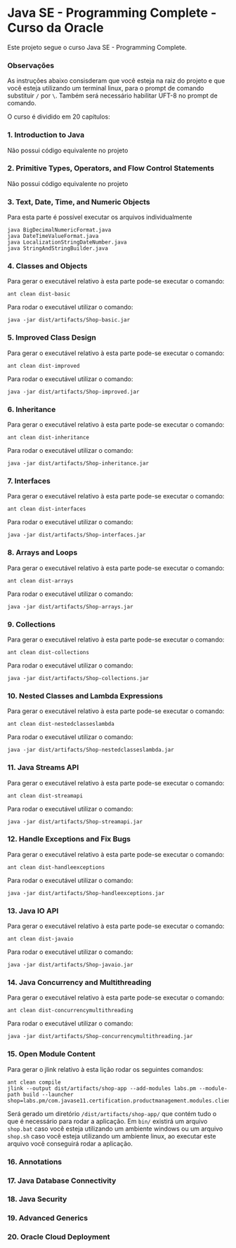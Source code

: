 Java SE - Programming Complete - Curso da Oracle
====

Este projeto segue o curso Java SE - Programming Complete.

### Observações

As instruções abaixo consisderam que você esteja na raiz do projeto e que você esteja utilizando um terminal linux, para
o prompt de comando substituir ` / ` por ` \ `. Também será necessário habilitar UFT-8 no prompt de comando.

O curso é dividido em 20 capítulos:

### 1. Introduction to Java

Não possui código equivalente no projeto

### 2. Primitive Types, Operators, and Flow Control Statements

Não possui código equivalente no projeto

### 3. Text, Date, Time, and Numeric Objects

Para esta parte é possível executar os arquivos individualmente

    java BigDecimalNumericFormat.java
    java DateTimeValueFormat.java
    java LocalizationStringDateNumber.java
    java StringAndStringBuilder.java

### 4. Classes and Objects

Para gerar o executável relativo à esta parte pode-se executar o comando:

    ant clean dist-basic

Para rodar o executável utilizar o comando:

    java -jar dist/artifacts/Shop-basic.jar

### 5. Improved Class Design

Para gerar o executável relativo à esta parte pode-se executar o comando:

    ant clean dist-improved

Para rodar o executável utilizar o comando:

    java -jar dist/artifacts/Shop-improved.jar

### 6. Inheritance

Para gerar o executável relativo à esta parte pode-se executar o comando:

    ant clean dist-inheritance

Para rodar o executável utilizar o comando:

    java -jar dist/artifacts/Shop-inheritance.jar

### 7. Interfaces

Para gerar o executável relativo à esta parte pode-se executar o comando:

    ant clean dist-interfaces

Para rodar o executável utilizar o comando:

    java -jar dist/artifacts/Shop-interfaces.jar

### 8. Arrays and Loops

Para gerar o executável relativo à esta parte pode-se executar o comando:

    ant clean dist-arrays

Para rodar o executável utilizar o comando:

    java -jar dist/artifacts/Shop-arrays.jar

### 9. Collections

Para gerar o executável relativo à esta parte pode-se executar o comando:

    ant clean dist-collections

Para rodar o executável utilizar o comando:

    java -jar dist/artifacts/Shop-collections.jar

### 10. Nested Classes and Lambda Expressions

Para gerar o executável relativo à esta parte pode-se executar o comando:

    ant clean dist-nestedclasseslambda

Para rodar o executável utilizar o comando:

    java -jar dist/artifacts/Shop-nestedclasseslambda.jar

### 11. Java Streams API

Para gerar o executável relativo à esta parte pode-se executar o comando:

    ant clean dist-streamapi

Para rodar o executável utilizar o comando:

    java -jar dist/artifacts/Shop-streamapi.jar

### 12. Handle Exceptions and Fix Bugs

Para gerar o executável relativo à esta parte pode-se executar o comando:

    ant clean dist-handleexceptions

Para rodar o executável utilizar o comando:

    java -jar dist/artifacts/Shop-handleexceptions.jar

### 13. Java IO API

Para gerar o executável relativo à esta parte pode-se executar o comando:

    ant clean dist-javaio

Para rodar o executável utilizar o comando:

    java -jar dist/artifacts/Shop-javaio.jar

### 14. Java Concurrency and Multithreading

Para gerar o executável relativo à esta parte pode-se executar o comando:

    ant clean dist-concurrencymultithreading

Para rodar o executável utilizar o comando:

    java -jar dist/artifacts/Shop-concurrencymultithreading.jar

### 15. Open Module Content

Para gerar o jlink relativo à esta lição rodar os seguintes comandos:

    ant clean compile
    jlink --output dist/artifacts/shop-app --add-modules labs.pm --module-path build --launcher shop=labs.pm/com.javase11.certification.productmanagement.modules.client.Shop

Será gerado um diretório `/dist/artifacts/shop-app/` que contém tudo o que é necessário para rodar a aplicação.
Em `bin/` existirá um arquivo `shop.bat` caso você esteja utilizando um ambiente windows ou um arquivo `shop.sh` caso
você esteja utilizando um ambiente linux, ao executar este arquivo você conseguirá rodar a aplicação.

### 16. Annotations

### 17. Java Database Connectivity

### 18. Java Security

### 19. Advanced Generics

### 20. Oracle Cloud Deployment
 
